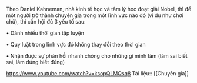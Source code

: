 Theo Daniel Kahneman, nhà kinh tế học và tâm lý học đoạt giải Nobel, thì để một người trở thành chuyên gia trong một lĩnh vực nào đó (ví dụ như chơi chữ), thì cần hội đủ 3 yếu tố sau:

• Dành nhiều thời gian tập luyện

• Quy luật trong lĩnh vực đó không thay đổi theo thời gian

• Nhận được sự phản hồi nhanh chóng cho những gì mình làm (làm sai biết sai, làm đúng biết đúng)

https://www.youtube.com/watch?v=ksopQLMQsq8
Tài liệu:: [[Chuyên gia]]
